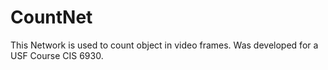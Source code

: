 # CountNet
This Network is used to count object in video frames. Was developed for a USF Course CIS 6930.  
